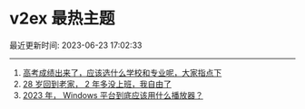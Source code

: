 # v2ex 最热主题

最近更新时间: 2023-06-23 17:02:33

--- 
1. [高考成绩出来了，应该选什么学校和专业呢，大家指点下](https://www.v2ex.com/t/950983) 
2. [28 岁回到老家， 2 年多没上班，我自由了](https://www.v2ex.com/t/950966) 
3. [2023 年， Windows 平台到底应该用什么播放器？](https://www.v2ex.com/t/951012) 
